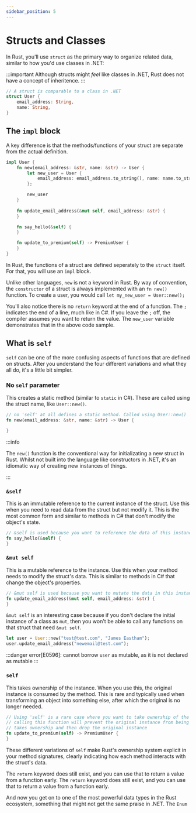```yaml
---
sidebar_position: 5
---
```


# Structs and Classes

In Rust, you'll use `struct` as the primary way to organize related data, similar to how you'd use classes in .NET:

:::important
Although structs might *feel* like classes in .NET, Rust does not have a concept of inheritence.
:::


```rust showLineNumbers
// A struct is comparable to a class in .NET
struct User {
    email_address: String,
    name: String,
}
```

## The `impl` block

A key difference is that the methods/functions of your struct are separate from the actual definition.

```rust showLineNumbers
impl User {
    fn new(email_address: &str, name: &str) -> User {
        let new_user = User {
            email_address: email_address.to_string(), name: name.to_string(), age: None
        };

        new_user
    }
    
    fn update_email_address(&mut self, email_address: &str) {
    }

    fn say_hello(&self) {
    }

    fn update_to_premium(self) -> PremiumUser {
    }
}
```

In Rust, the functions of a struct are defined seperately to the `struct` itself. For that, you will use an `impl` block.

Unlike other languages, `new` is not a keyword in Rust. By way of convention, the `constructor` of a struct is always implemented with an `fn new()` function. To create a user, you would call `let my_new_user = User::new();`

You'll also notice there is no `return` keyword at the end of a function. The `;` indicates the end of a line, much like in C#. If you leave the `;` off, the compiler assumes you want to return the value. The `new_user` variable demonstrates that in the above code sample.

## What is `self`

`self` can be one of the more confusing aspects of functions that are defined on structs. After you understand the four different variations and what they all do, it's a little bit simpler.

### No `self` parameter

This creates a static method (similar to `static` in C#). These are called using the struct name, like `User::new()`.

```rust
// no 'self' at all defines a static method. Called using User::new()
fn new(email_address: &str, name: &str) -> User {

}
```

:::info

The `new()` function is the conventional way for initializating a new struct in Rust. Whilst not built into the language like constructors in .NET, it's an idiomatic way of creating new instances of things.

:::

### `&self`

This is an immutable reference to the current instance of the struct. Use this when you need to read data from the struct but not modify it. This is the most common form and similar to methods in C# that don't modify the object's state.

```rust showLineNumbers
// &self is used because you want to reference the data of this instance, not take ownership of it. Read but not write
fn say_hello(&self) {
}
```

### `&mut self` 

This is a mutable reference to the instance. Use this when your method needs to modify the struct's data. This is similar to methods in C# that change the object's properties.

```rust showLineNumbers
// &mut self is used because you want to mutate the data in this instance of the struct
fn update_email_address(&mut self, email_address: &str) {
}
```

`&mut self` is an interesting case because if you don't declare the initial instance of a class as `mut`, then you won't be able to call any functions on that struct that need `&mut self`.

```rust showLineNumbers
let user = User::new("test@test.com", "James Eastham");
user.update_email_address("newemail@test.com");
```

:::danger
error[E0596]: cannot borrow `user` as mutable, as it is not declared as mutable
:::

### `self`

This takes ownership of the instance. When you use this, the original instance is consumed by the method. This is rare and typically used when transforming an object into something else, after which the original is no longer needed.

```rust showLineNumbers
// Using 'self' is a rare case where you want to take ownership of the original instance and use something new
// calling this function will prevent the original instance from being used, as this function
// takes ownership and then drop the original instance
fn update_to_premium(self) -> PremiumUser {
}
```

These different variations of `self` make Rust's ownership system explicit in your method signatures, clearly indicating how each method interacts with the struct's data.

The `return` keyword does still exist, and you can use that to return a value from a function early.
The `return` keyword does still exist, and you can use that to return a value from a function early.

And now you get on to one of the most powerful data types in the Rust ecosystem, something that might not get the same praise in .NET. The `Enum`